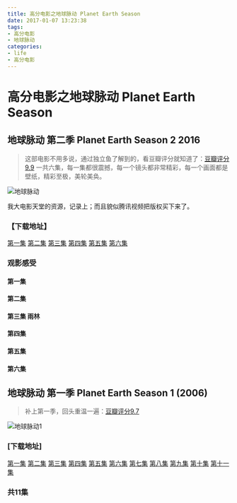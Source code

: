 ```yaml
---
title: 高分电影之地球脉动 Planet Earth Season
date: 2017-01-07 13:23:38
tags:
- 高分电影
- 地球脉动
categories:
- life
- 高分电影
---
```


高分电影之地球脉动 Planet Earth Season
====

## 地球脉动 第二季 Planet Earth Season 2 2016

> 这部电影不用多说，通过独立鱼了解到的，看豆瓣评分就知道了：[豆瓣评分9.9](https://movie.douban.com/subject/26733371/)
一共六集，每一集都很震撼，每一个镜头都非常精彩，每一个画面都是壁纸，精彩至极，美轮美奂。

![地球脉动](http://image18.poco.cn/mypoco/myphoto/20161217/19/183365877201612171902122187116865658_000.jpg)
<!--more-->
我大电影天堂的资源，记录上；而且貌似腾讯视频把版权买下来了。

### 【下载地址】

[第一集](ftp://ygdy8:ygdy8@y219.dydytt.net:8201/[阳光电影www.ygdy8.com].地球脉动2.第一集.BD.720p.中英双字幕.mkv)
[第二集](ftp://ygdy8:ygdy8@y153.dydytt.net:8223/[阳光电影www.ygdy8.com].地球脉动2.第二集.BD.720p.中英双字幕.mkv)
[第三集](ftp://ygdy8:ygdy8@y219.dydytt.net:9225/[阳光电影www.ygdy8.com].地球脉动2.第三集.BD.720p.中英双字幕.mkv)
[第四集](ftp://ygdy8:ygdy8@y153.dydytt.net:9170/[阳光电影www.ygdy8.com].地球脉动2.第四集.BD.720p.中英双字幕.mkv)
[第五集](ftp://ygdy8:ygdy8@y219.dydytt.net:9225/[阳光电影www.ygdy8.com].地球脉动2.第五集.BD.720p.中英双字幕.mkv)
[第六集](ftp://ygdy8:ygdy8@y153.dydytt.net:9170/[阳光电影www.ygdy8.com].地球脉动2.第六集.BD.720p.中英双字幕.mkv)

### 观影感受

#### 第一集

#### 第二集

#### 第三集 雨林


#### 第四集

#### 第五集

#### 第六集

## 地球脉动 第一季 Planet Earth Season 1 (2006)

> 补上第一季，回头重温一遍：[豆瓣评分9.7](https://movie.douban.com/subject/1871906/)

![地球脉动1](http://ww2.sinaimg.cn/mw690/af0de422gw1f1fgkdwyqvj207r0b4q3z.jpg)

### [下载地址]
[第一集](ed2k://|file|%5B%E8%A1%8C%E6%98%9F%E5%9C%B0%E7%90%8301%5D.Planet.Earth.01.%E4%B8%AD%E6%96%87%E5%AD%97%E5%B9%95.HR-HDTV.AC3.960X528.x264-%E4%BA%BA%E4%BA%BA%E5%BD%B1%E8%A7%86.mkv|998975412|cd24991bb3210b270156576c4876ef64|h=ntrplgbi4jzk6rhqhveqoyecxx6nfxiq|/%20)
[第二集](ed2k://|file|%5B%E8%A1%8C%E6%98%9F%E5%9C%B0%E7%90%8302%5D.Planet.Earth.02.%E4%B8%AD%E6%96%87%E5%AD%97%E5%B9%95.HR-HDTV.AC3.960X528.x264-%E4%BA%BA%E4%BA%BA%E5%BD%B1%E8%A7%86.mkv|1006495160|2d74749d73de3a6510186a3112e1130a|h=cqlmfmilhyipyot7s5wpehasbdjjvlfd|/%20)
[第三集](ed2k://|file|%5B%E8%A1%8C%E6%98%9F%E5%9C%B0%E7%90%8303%5D.Planet.Earth.03.%E4%B8%AD%E6%96%87%E5%AD%97%E5%B9%95.HR-HDTV.AC3.960X528.x264-%E4%BA%BA%E4%BA%BA%E5%BD%B1%E8%A7%86.mkv|999102809|5db35d5591c92a3b5d80b6dcbffd9d72|h=b6f5t5jtnwehq7pmsbfjoohnltcgso5m|/%20)
[第四集](ed2k://|file|%5B%E8%A1%8C%E6%98%9F%E5%9C%B0%E7%90%8304%5D.Planet.Earth.04.%E4%B8%AD%E6%96%87%E5%AD%97%E5%B9%95.HR-HDTV.AC3.960X528.x264-%E4%BA%BA%E4%BA%BA%E5%BD%B1%E8%A7%86.mkv|999118732|29c6275de49faeb068a85baa7eaffcb2|h=j5xr6qlkkelfr76te4df7sride26qh24|/%20)
[第五集](ed2k://|file|%5B%E8%A1%8C%E6%98%9F%E5%9C%B0%E7%90%8305%5D.Planet.Earth.05.%E4%B8%AD%E6%96%87%E5%AD%97%E5%B9%95.HR-HDTV.AC3.960X528.x264-%E4%BA%BA%E4%BA%BA%E5%BD%B1%E8%A7%86.mkv|1006555512|402fdec03c404145f118f6830f5b0c8f|h=koaewrnxbs74me3dnynge6y6ohwllmvb|/%20)
[第六集](ed2k://|file|%5B%E8%A1%8C%E6%98%9F%E5%9C%B0%E7%90%8306%5D.Planet.Earth.06.%E4%B8%AD%E6%96%87%E5%AD%97%E5%B9%95.HR-HDTV.AC3.960X528.x264-%E4%BA%BA%E4%BA%BA%E5%BD%B1%E8%A7%86.mkv|999074319|7a27f1b9646585054a80729c8055b258|h=kf3a3i24evsgm34l6atwg7hdnaup2g3d|/%20)
[第七集](ed2k://|file|%5B%E8%A1%8C%E6%98%9F%E5%9C%B0%E7%90%8307%5D.Planet.Earth.07.%E4%B8%AD%E6%96%87%E5%AD%97%E5%B9%95.HR-HDTV.AC3.960X528.x264-%E4%BA%BA%E4%BA%BA%E5%BD%B1%E8%A7%86.mkv|999175302|d5fab1283e1873337e43e52b7c4e9396|h=bmsfh3diffj4ydjo6kkmfvbcgzzg255y|/%20)
[第八集](ed2k://|file|%5B%E8%A1%8C%E6%98%9F%E5%9C%B0%E7%90%8308%5D.Planet.Earth.08.%E4%B8%AD%E6%96%87%E5%AD%97%E5%B9%95.HR-HDTV.AC3.960X528.x264-%E4%BA%BA%E4%BA%BA%E5%BD%B1%E8%A7%86.mkv|1006370847|1973be54a704cb9fd6430c2aab1a0699|h=avbqzzdbmndzqibeehkxtyygp6b55blg|/%20)
[第九集](ed2k://|file|%5B%E8%A1%8C%E6%98%9F%E5%9C%B0%E7%90%8309%5D.Planet.Earth.09.%E4%B8%AD%E6%96%87%E5%AD%97%E5%B9%95.HR-HDTV.AC3.960X528.x264-%E4%BA%BA%E4%BA%BA%E5%BD%B1%E8%A7%86.mkv|998931813|5bbb7785ac26c7f4b28f7dfb92508d28|h=6ca2dtsgc4pqhmndr7t73agc534c3hg3|/%20)
[第十集](ed2k://|file|%5B%E8%A1%8C%E6%98%9F%E5%9C%B0%E7%90%8310%5D.Planet.Earth.10.%E4%B8%AD%E6%96%87%E5%AD%97%E5%B9%95.HR-HDTV.AC3.960X528.x264-%E4%BA%BA%E4%BA%BA%E5%BD%B1%E8%A7%86.mkv|999050396|7721c08ccfa202f384291473afbe1a37|h=snuzsnsqpz4mbpcymy6426ijqtwnsamt|/%20)
[第十一集](ed2k://|file|%5B%E8%A1%8C%E6%98%9F%E5%9C%B0%E7%90%8311%5D.Planet.Earth.11.%E4%B8%AD%E6%96%87%E5%AD%97%E5%B9%95.HR-HDTV.AC3.960X528.x264-%E4%BA%BA%E4%BA%BA%E5%BD%B1%E8%A7%86.mkv|998835608|bb9f6c586ca9b6b69a1ea31729a7ac82|h=47doibafg6pefz4dyjq2ahsmxx4nfcfi|/)

### 共11集